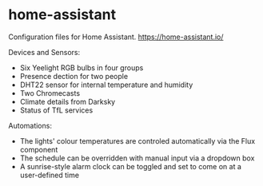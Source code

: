 # home-assistant

Configuration files for Home Assistant. https://home-assistant.io/

Devices and Sensors:
 - Six Yeelight RGB bulbs in four groups
 - Presence dection for two people
 - DHT22 sensor for internal temperature and humidity
 - Two Chromecasts
 - Climate details from Darksky
 - Status of TfL services
 
Automations:
 - The lights' colour temperatures are controled automatically via the Flux component
 - The schedule can be overridden with manual input via a dropdown box
 - A sunrise-style alarm clock can be toggled and set to come on at a user-defined time
